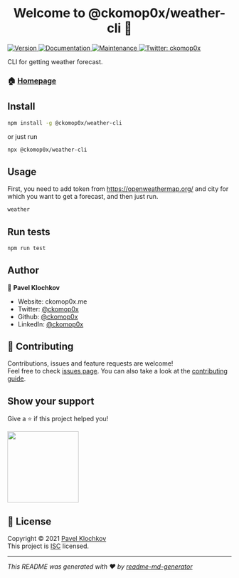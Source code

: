<h1 align="center">Welcome to @ckomop0x/weather-cli 👋</h1>
<p>
  <a href="https://www.npmjs.com/package/@ckomop0x/weather-cli" target="_blank">
    <img alt="Version" src="https://img.shields.io/npm/v/@ckomop0x/weather-cli.svg">
  </a>
  <a href="https://github.com/ckomop0x/weather-cli#readme" target="_blank">
    <img alt="Documentation" src="https://img.shields.io/badge/documentation-yes-brightgreen.svg" />
  </a>
  <a href="https://github.com/ckomop0x/weather-cli/graphs/commit-activity" target="_blank">
    <img alt="Maintenance" src="https://img.shields.io/badge/Maintained%3F-yes-green.svg" />
  </a>
  <a href="https://twitter.com/ckomop0x" target="_blank">
    <img alt="Twitter: ckomop0x" src="https://img.shields.io/twitter/follow/ckomop0x.svg?style=social" />
  </a>
</p>

CLI for getting weather forecast.

### 🏠 [Homepage](https://github.com/ckomop0x/weather-cli)

## Install

```sh
npm install -g @ckomop0x/weather-cli
```

or just run

```sh
npx @ckomop0x/weather-cli
```

## Usage

First, you need to add token from https://openweathermap.org/ and 
city for which you want to get a forecast, and then just run. 

```sh
weather
```

## Run tests

```sh
npm run test
```

## Author

👤 **Pavel Klochkov**

* Website: ckomop0x.me
* Twitter: [@ckomop0x](https://twitter.com/ckomop0x)
* Github: [@ckomop0x](https://github.com/ckomop0x)
* LinkedIn: [@ckomop0x](https://linkedin.com/in/ckomop0x)

## 🤝 Contributing

Contributions, issues and feature requests are welcome!<br />Feel free to check [issues page](https://github.com/ckomop0x/weather-cli/issues). You can also take a look at the [contributing guide](https://github.com/ckomop0x/weather-cli/blob/master/CONTRIBUTING.md).

## Show your support

Give a ⭐️ if this project helped you!

<a href="https://www.patreon.com/ckomop0x">
  <img src="https://c5.patreon.com/external/logo/become_a_patron_button@2x.png" width="160">
</a>

## 📝 License

Copyright © 2021 [Pavel Klochkov](https://github.com/ckomop0x) <br />
This project is [ISC](https://github.com/ckomop0x/weather-cli/blob/master/LICENSE) licensed.

***
_This README was generated with ❤️ by [readme-md-generator](https://github.com/kefranabg/readme-md-generator)_
